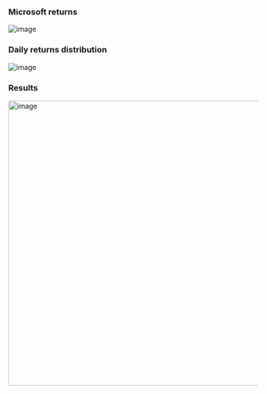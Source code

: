 ### Microsoft returns
![image](https://github.com/user-attachments/assets/dcc56e1f-7f4e-4d65-963a-08d60c8614b9)

### Daily returns distribution
![image](https://github.com/user-attachments/assets/555e92c8-4403-408e-b490-cda8f79a503b)

### Results
<img width="574" alt="image" src="https://github.com/user-attachments/assets/d468bb21-dd78-447f-bd51-dfc07d2d0cb4" />
